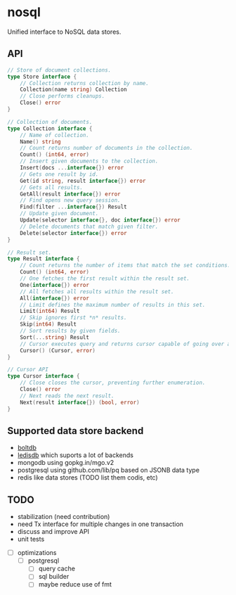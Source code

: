 # nosql
Unified interface to NoSQL data stores.

## API

```go
// Store of document collections.
type Store interface {
	// Collection returns collection by name.
	Collection(name string) Collection
	// Close performs cleanups.
	Close() error
}

// Collection of documents.
type Collection interface {
	// Name of collection.
	Name() string
	// Count returns number of documents in the collection.
	Count() (int64, error)
	// Insert given documents to the collection.
	Insert(docs ...interface{}) error
	// Gets one result by id.
	Get(id string, result interface{}) error
	// Gets all results.
	GetAll(result interface{}) error
	// Find opens new query session.
	Find(filter ...interface{}) Result
	// Update given document.
	Update(selector interface{}, doc interface{}) error
	// Delete documents that match given filter.
	Delete(selector interface{}) error
}

// Result set.
type Result interface {
	// Count returns the number of items that match the set conditions.
	Count() (int64, error)
	// One fetches the first result within the result set.
	One(interface{}) error
	// All fetches all results within the result set.
	All(interface{}) error
	// Limit defines the maximum number of results in this set.
	Limit(int64) Result
	// Skip ignores first *n* results.
	Skip(int64) Result
	// Sort results by given fields.
	Sort(...string) Result
	// Cursor executes query and returns cursor capable of going over all the results.
	Cursor() (Cursor, error)
}

// Cursor API
type Cursor interface {
	// Close closes the cursor, preventing further enumeration.
	Close() error
	// Next reads the next result.
	Next(result interface{}) (bool, error)
}
```

## Supported data store backend

* [boltdb](https://github.com/boltdb/bolt)
* [ledisdb](https://github.com/siddontang/ledisdb) which suports a lot of backends
* mongodb using gopkg.in/mgo.v2
* postgresql using github.com/lib/pq based on JSONB data type
* redis like data stores (TODO list them codis, etc)

## TODO
* stabilization (need contribution)
* need Tx interface for multiple changes in one transaction
* discuss and improve API
* unit tests
* [ ] optimizations
	* [ ] postgresql
		* [ ] query cache
		* [ ] sql builder
		* [ ] maybe reduce use of fmt
